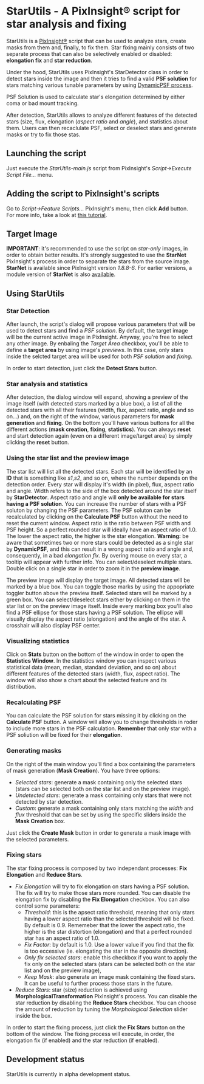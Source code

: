 # StarUtils - A PixInsight® script for star analysis and fixing

StarUtils is a [PixInsight®](https://pixinsight.com/) script that can be used to analyze stars, create masks from them and, finally, to fix them.
Star fixing mainly consists of two separate process that can also be selectively enabled or disabled: **elongation fix** and **star reduction**.

Under the hood, StarUtils uses PixInsight's StarDetector class in order to detect stars inside the image and then it tries to find a valid **PSF solution** for stars matching various tunable parameters by using [DynamicPSF process](https://pixinsight.com/doc/tools/DynamicPSF/DynamicPSF.html).

PSF Solution is used to calculate star's elongation determined by either coma or bad mount tracking.

After detection, StarUtils allows to analyze different features of the detected stars (size, flux, elongation (*aspect ratio* and *angle*), and statistics about them.
Users can then recaclulate PSF, select or deselect stars and generate masks or try to fix those stas.

## Launching the script

Just execute the *StarUtils-main.js* script from PixInsight's *Script->Execute Script File...* menu.

## Adding the script to PixInsight's scripts

Go to *Script->Feature Scripts...* PixInsight's menu, then click **Add** button. For more info, take a look at [this tutorial](https://pixinsight.com.ar/index.php?s=documentos_detalle&doc_id=2&key=add-script&i=2#:~:text=In%20the%20Feature%20Scripts%20dialog,in%20PixInsight%20%3E%20src%20%3E%20scripts.).

## Target Image

**IMPORTANT**: it's recommended to use the script on *star-only* images, in order to obtain better results. It's strongly suggested to use the **StarNet** PixInsight's process in order to separate the stars from the source image.
**StarNet** is available since PixInsight version *1.8.8-6*. For earlier versions, a module version of **StarNet** is also [available](https://pixinsight.com/forum/index.php?threads/starnet-new-module-for-star-removal.13171/).

## Using StarUtils

### Star Detection

After launch, the script's dialog will propose various parameters that will be used to detect stars and find a *PSF solution*.
By default, the target image will be the current active image in PixInsight. Anyway, you're free to select any other image. By enbaling the *Target Area* checkbox, you'll be able to define a **target area** by using image's *previews*.
In this case, only stars inside the selcted target area will be used for both *PSF solution* and *fixing*.

In order to start detection, just click the **Detect Stars** button.

### Star analysis and statistics

After detection, the dialog window will expand, showing a preview of the image itself (with detected stars marked by a blue box), a list of all the detected stars with all their features (width, flux, aspect ratio, angle and so on...) and, on the right of the window, various parameters for **mask generation** and **fixing**.
On the bottom you'll have various buttons for all the different actions (**mask creation**, **fixing**, **statistics**).
You can always **reset** and start detection again (even on a different image/target area) by simply clicking the **reset** button.

### Using the star list and the preview image

The star list will list all the detected stars. Each star will be identified by an **ID** that is something like *s1*,*s2*, and so on, where the number depends on the detection order.
Every star will display it's width (in pixel), flux, aspect ratio and angle. Width refers to the side of the box detected around the star itself by **StarDetector**. Aspect ratio and angle will **only be available for stars having a PSF solution**. You can increase the number of stars with a PSF soluton by changing the PSF parameters. The PSF soluton can be recalculated by clicking on the **Calculate PSF** button without the need to reset the current window.
Aspect ratio is the ratio between PSF width and PSF height. So a perfect rounded star will ideally have an aspect ratio of 1.0. The lower the aspect ratio, the higher is the star elongation.
**Warning:** be aware that sometimes two or more stars could be detected as a single star by **DynamicPSF**, and this can result in a wrong aspect ratio and angle and, consequently, in a bad *elongation fix*.
By overing mouse on every star, a tooltip will appear with further info.
You can select/deselect multiple stars. Double click on a single star in order to zoom it in the **preview image**.

The preview image will display the target image. All detected stars will be marked by a blue box. You can toggle those marks by using the appopriate toggler button above the preview itself.
Selected stars will be marked by a green box. You can select/deselect stars either by clicking on them in the star list or on the preview image itself.
Inside every marking box you'll also find a PSF ellipse for those stars having a PSF solution. The ellipse will visually display the aspect ratio (elongation) and the angle of the star. A crosshair will also display PSF center.

### Visualizing statistics

Click on **Stats** button on the bottom of the window in order to open the **Statistics Window**.
In the statistics window you can inspect various statistical data (mean, median, standard deviation, and so on) about different features of the detected stars (width, flux, aspect ratio).
The window will also show a chart about the selected feature and its distribution.

### Recalculating PSF

You can calculate the PSF solution for stars missing it by clicking on the **Calculate PSF** button.
A window will allow you to change thresholds in roder to include more stars in the PSF calculation. **Remember** that only star with a PSF soliution will be fixed for their **elongation**.

### Generating masks

On the right of the main window you'll find a box containing the parameters of mask generation (**Mask Creation**).
You have three options:

- *Selected stars*: generate a mask containing only the selected stars (stars can be selected both on the star list and on the preview image).
- *Undetected stars*: generate a mask containing only stars that were not detected by star detection.
- *Custom*: generate a mask containing only stars matching the *width* and *flux* threshold that can be set by using the specific sliders inside the **Mask Creation** box.

Just click the **Create Mask** button in order to generate a mask image with the selected parameters.

### Fixing stars

The star fixing process is composed by two independant processes: **Fix Elongation** and **Reduce Stars**.

- *Fix Elongation* will try to fix elongation on stars having a PSF solution. The fix will try to make those stars more rounded. You can disable the elongation fix by disabling the **Fix Elongation** checkbox. You can also control some parameters:
    - *Threshold*: this is the apsect ratio threshold, meaning that only stars having a lower aspect ratio than the selected threshold will be fixed. By default is 0.9. Rememeber that the lower the aspect ratio, the higher is the star distortion (elongation) and that a perfect rounded star has an aspect ratio of 1.0.
    - *Fix Factor*: by default is 1.0. Use a lower value if you find that the fix is too eccessive (ie. elongating the star in the opposite direction).
    - *Only fix selected stars*: enable this checkbox if you want to apply the fix only on the selected stars (stars can be selected both on the star list and on the preview image),
    - *Keep Mask*: also generate an image mask containing the fixed stars. It can be useful to further process those stars in the future.
- *Reduce Stars*: star (size) reduction is achieved using **MorphologicalTransformation** PixInsight's process. You can disable the star reduction by disabling the **Reduce Stars** checkbox. You can choose the amount of reduction by tuning the *Morphological Selection* slider inside the box.

In order to start the fixing process, just click the **Fix Stars** button on the bottom of the window. The fixing process will execute, in order, the elongation fix (if enabled) and the star reduction (if enabled).


## Development status

StarUtils is currently in alpha development status.
